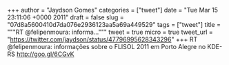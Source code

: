 
+++
author = "Jaydson Gomes"
categories = ["tweet"]
date = "Tue Mar 15 23:11:06 +0000 2011"
draft = false
slug = "07d8a5600410d7da076e2936123aa5a69a449529"
tags = ["tweet"]
title = """RT @felipenmoura: informa..."""
tweet = true
micro = true
tweet_url = "https://twitter.com/jaydson/status/47796995628343296"
+++
RT @felipenmoura: informações sobre o FLISOL 2011 em Porto Alegre no KDE-RS http://goo.gl/6CGvK
